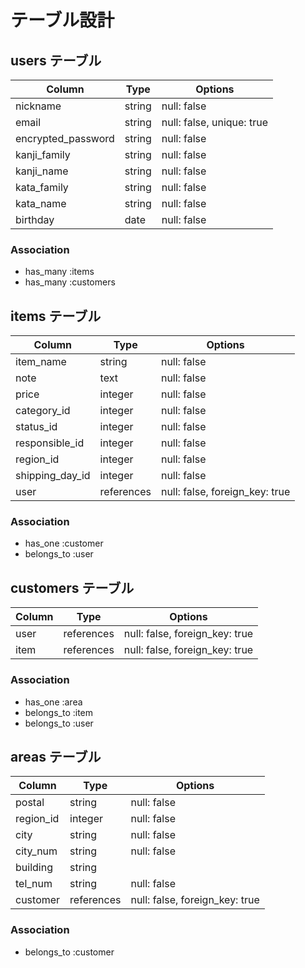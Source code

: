 # テーブル設計

## users テーブル

| Column             | Type    | Options                   |
| ------------------ | ------- | ------------------------- |
| nickname           | string  | null: false               |
| email              | string  | null: false, unique: true |
| encrypted_password | string  | null: false               |
| kanji_family        | string  | null: false               |
| kanji_name          | string  | null: false               |
| kata_family        | string  | null: false               |
| kata_name          | string  | null: false               |
| birthday           | date    | null: false               |


### Association

- has_many :items
- has_many :customers


## items テーブル

| Column          | Type        | Options                        |
| --------------- | ----------- | ------------------------------ |
| item_name       | string      | null: false                    |
| note            | text        | null: false                    |
| price           | integer     | null: false                    |
| category_id     | integer     | null: false                    |
| status_id       | integer     | null: false                    |
| responsible_id  | integer     | null: false                    |
| region_id       | integer     | null: false                    |
| shipping_day_id | integer     | null: false                    |
| user            | references  | null: false, foreign_key: true |


### Association

- has_one :customer
- belongs_to :user

## customers テーブル

| Column | Type       | Options                        |
| ------ | ---------- | ------------------------------ |
| user   | references | null: false, foreign_key: true |
| item   | references | null: false, foreign_key: true |

### Association

- has_one :area
- belongs_to :item
- belongs_to :user


## areas テーブル

| Column      | Type        | Options                        |
| ----------- | ----------- | ------------------------------ |
| postal      | string      | null: false                    |
| region_id   | integer     | null: false                    |
| city        | string      | null: false                    |
| city_num    | string      | null: false                    |
| building    | string      |                                |
| tel_num     | string      | null: false                    |
| customer    | references  | null: false, foreign_key: true |

### Association

- belongs_to :customer
